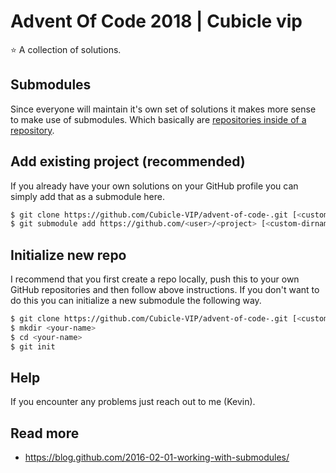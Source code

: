 # Advent Of Code 2018 | Cubicle vip
:star: A collection of solutions.

## Submodules
Since everyone will maintain it's own set of solutions it makes more sense to make use of submodules. Which basically are [repositories inside of a repository](https://media.giphy.com/media/ZLWnbaMlDjzGg/giphy.gif).

## Add existing project (recommended)

If you already have your own solutions on your GitHub profile you can simply add that as a submodule here.

```bash
$ git clone https://github.com/Cubicle-VIP/advent-of-code-.git [<custom-dirname>]
$ git submodule add https://github.com/<user>/<project> [<custom-dirname>]
```

## Initialize new repo

I recommend that you first create a repo locally, push this to your own GitHub repositories and then follow above instructions. If you don't want to do this you can initialize a new submodule the following way.

```bash
$ git clone https://github.com/Cubicle-VIP/advent-of-code-.git [<custom-dirname>]
$ mkdir <your-name>
$ cd <your-name>
$ git init
```

## Help
If you encounter any problems just reach out to me (Kevin).

## Read more
- https://blog.github.com/2016-02-01-working-with-submodules/